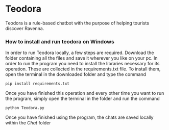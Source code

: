 # Teodora
Teodora is a rule-based chatbot with the purpose of helping tourists discover Ravenna.


### How to install and run teodora on Windows
In order to run Teodora locally, a few steps are required. Download the folder containing all the files and save it wherever you like on your pc. In order to run the program you need to install the libraries necessary for its operation. These are collected in the requirements.txt file. To install them, open the terminal in the downloaded folder and type the command

```
pip install requirements.txt
```

Once you have finished this operation and every other time you want to run the program, simply open the terminal in the folder and run the command

```
python Teodora.py
```

Once you have finished using the program, the chats are saved locally within the *Chat* folder
